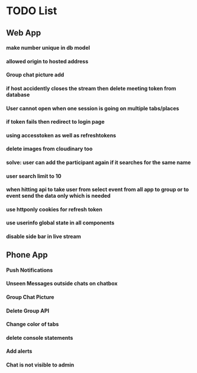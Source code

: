 # TODO List

## Web App

#### make number unique in db model
#### allowed origin to hosted address
#### Group chat picture add
#### if host accidently closes the stream then delete meeting token from database
#### User cannot open when one session is going on multiple tabs/places
#### if token fails then redirect to login page
#### using accesstoken as well as refreshtokens
#### delete images from cloudinary too
#### solve: user can add the participant again if it searches for the same name
#### user search limit to 10
#### when hitting api to take user from select event from all app to group or to event send the data only which is needed
#### use httponly cookies for refresh token
#### use userinfo global state in all components
#### disable side bar in live stream

## Phone App

#### Push Notifications
#### Unseen Messages outside chats on chatbox
#### Group Chat Picture
#### Delete Group API
#### Change color of tabs
#### delete console statements
#### Add alerts 
#### Chat is not visible to admin
